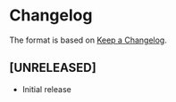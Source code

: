 # Changelog
The format is based on [Keep a Changelog](http://keepachangelog.com/en/1.0.0/).

## [UNRELEASED]
- Initial release
